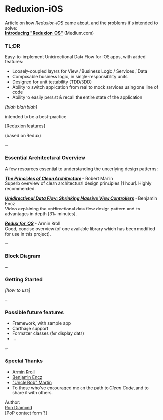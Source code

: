 
# Reduxion-iOS

Article on how *Reduxion-iOS* came about, and the problems it's intended to solve:  
[**Introducing "Reduxion iOS"**](https://medium.com/p/6e1cdf5d7570/)  (Medium.com)

### TL;DR
Easy-to-implement Unidirectional Data Flow for iOS apps, with added features:  
- Loosely-coupled layers for View / Business Logic / Services / Data
- Composable business logic, in single-responsibility units
- Designed for unit testability (TDD/BDD)
- Ability to switch application from real to mock services using one line of code
- Ability to easily persist & recall the entire state of the application

*[blah blah blah]*


intended to be a best-practice


[Reduxion features]


(based on Redux)



~

### Essential Architectural Overview  
A few resources essential to understanding the underlying design patterns:

[***The Principles of Clean Architecture***](https://www.youtube.com/watch?v=o_TH-Y78tt4&t=10m45s) - Robert Martin  
Superb overview of clean architectural design principles [1 hour].  Highly recommended.

[***Unidirectional Data Flow: Shrinking Massive View Controllers***](https://realm.io/news/benji-encz-unidirectional-data-flow-swift/) - Benjamin Encz  
Video explaining the unidirectional data flow design pattern and its advantages in depth [31+ minutes].

[***Redux for iOS***](http://blog.jtribe.com.au/redux-for-ios/) - Armin Kroll  
Good, concise overview (of one available library which has been modified for use in this project).


~

### Block Diagram


~

### Getting Started
*[how to use]*

~

### Possible future features
- Framework, with sample app
- Carthage support
- Formatter classes (for display data)
- ...

~
### Special Thanks
- [Armin Kroll](https://twitter.com/persival)
- [Benjamin Encz](https://twitter.com/benjaminencz)
- ["Uncle Bob" Martin](https://twitter.com/unclebobmartin)
- To those who've encouraged me on the path to *Clean Code*, and to share it with others.


Author:  
[Ron Diamond](https://twitter.com/ron_diamond)  
[PoP contact form ?]
